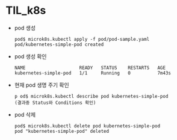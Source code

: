 # TIL_k8s

* pod 생성 
  ```
  pod$ microk8s.kubectl apply -f pod/pod-sample.yaml 
  pod/kubernetes-simple-pod created
  ```

* pod 생성 확인 
  
  ```pod$ microk8s.kubectl get pods
  NAME                    READY   STATUS    RESTARTS   AGE
  kubernetes-simple-pod   1/1     Running   0          7m43s
  ```


* 현재 pod 생명 주기 확인 
  ```
  p od$ microk8s.kubectl describe pod kubernetes-simple-pod
  (결과중 Status와 Conditions 확인)
  ```
  
* pod 삭제 
  ```
  pod$ microk8s.kubectl delete pod kubernetes-simple-pod
  pod "kubernetes-simple-pod" deleted
  ```
